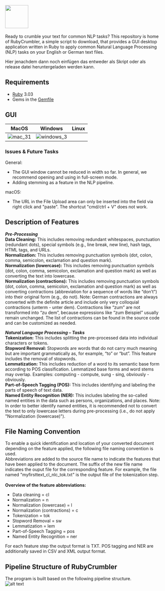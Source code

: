
## <img src="https://github.com/joh-ga/RubyCrumbler/blob/13828a0252549dff68a03cd30bcacc94fa5a6496/Pipeline/icons/rubycrumbler-logo.png" height=75 />
Ready to crumble your text for common NLP tasks? This repository is home of RubyCrumbler, a simple script to download, that provides a GUI desktop application written in Ruby to apply common Natural Language Processing (NLP) tasks on your English or German text files.

Hier jenachdem dann noch einfügen das entweder als Skript oder als release datei heruntergeladen werden kann.<br>

## Requirements
* [Ruby](https://www.ruby-lang.org/en/) 3.03
* Gems in the [Gemfile](https://github.com/joh-ga/RubyCrumbler/blob/6347f845df762466dd0d49e91d671ce2c45c4ca0/Gemfile)

## GUI
MacOS | Windows | Linux
----|---------|------
![mac_31](https://user-images.githubusercontent.com/72874215/159339948-b7ae1bf2-60c1-4dae-ac1a-4e13a6048ef0.gif)|![windows_3](https://user-images.githubusercontent.com/72874215/159338843-e5389c40-646c-4f3b-b7a6-8877f9ef7b79.gif)|

### Issues & Future Tasks
General:
* The GUI window cannot be reduced in width so far. In general, we recommend opening and using in full-screen mode.
* Adding stemming as a feature in the NLP pipeline.<br>

macOS:
* The URL in the File Upload area can only be inserted into the field via right click and "paste". The shortcut "cmd/ctrl + V" does not work.

## Description of Features
***Pre-Processing***<br>
**Data Cleaning:** This includes removing redundant whitespaces, punctuation (redundant dots), special symbols (e.g., line break, new line), hash tags, HTML tags, and URLs.<br>
**Normalization:** This includes removing punctuation symbols (dot, colon, comma, semicolon, exclamation and question mark).<br>
**Normalization (lowercase):** This includes removing punctuation symbols (dot, colon, comma, semicolon, exclamation and question mark) as well as converting the text into lowercase.<br>
**Normalization (contractions):** This includes removing punctuation symbols (dot, colon, comma, semicolon, exclamation and question mark) as well as converting contractions (abbreviation for a sequence of words like “don’t”) into their original form (e.g., do not). Note: German contractions are always converted with the definite article and include only very colloquial contractions (unterm - unter dem). Contractions like “zum” are not transformed into “zu dem”, because expressions like “zum Beispiel” usually remain unchanged. The list of contractions can be found in the source code and can be customized as needed.<br>

***Natural Language Processing – Tasks***<br>
**Tokenization:** This includes splitting the pre-processed data into individual characters or tokens.<br>
**Stopword Removal:** Stopwords are words that do not carry much meaning but are important grammatically as, for example, “to” or “but”. This feature includes the removal of stopwords.<br>
**Lemmatization:** This includes reduction of a word to its semantic base form according to POS classification. Lemmatized base forms and word stems may overlap. Examples: computing - compute, sung - sing, obviously - obviously.<br>
**Part-of-Speech Tagging (POS):** This includes identifying and labeling the parts of speech of text data.<br>
**Named Entity Recognition (NER):** This includes labeling the so-called named entities in the data such as persons, organizations, and places. Note: In order to better identify named entities, it is recommended not to convert the text to only lowercase letters during pre-processing (i.e., do not apply "Normalization (lowercase)").<br>

## File Naming Convention
To enable a quick identification and location of your converted document depending on the feature applied, the following file naming convention is used.<br>
Abbreviations are added to the source file name to indicate the features that have been applied to the document. The suffix of the new file name indicates the ouput file for the corresponding feature. For example, the file named "myfirsttext_cl_nlc_tok.txt" is the output file of the tokenization step.<br><br>
**Overview of the feature abbreviations:**
* Data cleaning = cl
* Normalization = n
* Normalization (lowercase) = l
* Normalization (contractions) = c
* Tokenization = tok
* Stopword Removal = sw
* Lemmatization = lem
* Part-of-Speech Tagging = pos
* Named Entity Recognition = ner

For each feature step the output format is TXT. POS tagging and NER are additionally saved in CSV and XML output format.

## Pipeline Structure of RubyCrumbler
The program is built based on the following pipeline structure.<br>
![alt text](https://github.com/joh-ga/RubyCrumbler/blob/ca6c0fb394cb192a6b1c4a035a6f308d1610b2d4/Pipeline/icons/rubycrumbler-pipeline.png)<br>

